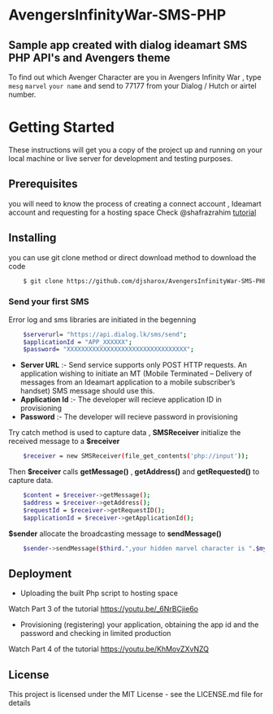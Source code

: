 # AvengersInfinityWar-SMS-PHP
## Sample app created with dialog ideamart SMS PHP API's  and Avengers theme
To find out which Avenger Character are you in Avengers Infinity War , type `mesg` `marvel` `your name` and send to 77177 from your Dialog / Hutch or airtel number.

# Getting Started
These instructions will get you a copy of the project up and running on your local machine or live server for development and testing purposes.

## Prerequisites
you will need to know the process of creating a connect account , Ideamart account and requesting for a hosting space
Check @shafrazrahim [tutorial](https://youtu.be/4JLFjWp6mEw)

## Installing

you can use git clone method or direct download method to download the code
```sh
	$ git clone https://github.com/djsharox/AvengersInfinityWar-SMS-PHP.git
```
### Send your first SMS

Error log and sms libraries are initiated in the begenning 

```sh
	$serverurl= "https://api.dialog.lk/sms/send";
	$applicationId = "APP_XXXXXX";
	$password= "XXXXXXXXXXXXXXXXXXXXXXXXXXXXXXXXX";
```

- **Server URL** :- Send service supports only POST HTTP requests. An application wishing to initiate an MT (Mobile Terminated – Delivery of messages from an Ideamart application to a mobile subscriber’s handset) SMS message should use this.
- **Application Id** :- The developer will recieve application ID in provisioning
- **Password** :- The developer will recieve password in provisioning

Try catch method is used to capture data , **SMSReceiver** initialize the received message to a **$receiver** 
```sh
	$receiver = new SMSReceiver(file_get_contents('php://input'));
```
Then **$receiver** calls **getMessage()** , **getAddress()** and **getRequested()** to capture data.

```sh
	$content = $receiver->getMessage();
	$address = $receiver->getAddress();
	$requestId = $receiver->getRequestID();
	$applicationId = $receiver->getApplicationId();
```

 **$sender** allocate the broadcasting message to **sendMessage()** 

```sh
	$sender->sendMessage($third.",your hidden marvel character is ".$mycharacter,$address);
```

## Deployment
- Uploading the built Php script to hosting space

Watch Part 3 of the tutorial https://youtu.be/_6NrBCjie6o

- Provisioning (registering) your application, obtaining the app id and the password and checking in limited production

Watch Part 4 of the tutorial https://youtu.be/KhMovZXvNZQ

## License
This project is licensed under the MIT License - see the LICENSE.md file for details
